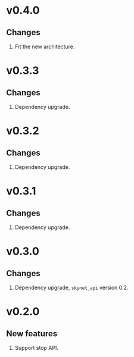 # v0.4.0
## Changes
1. Fit the new architecture.

# v0.3.3
## Changes
1. Dependency upgrade.

# v0.3.2
## Changes
1. Dependency upgrade.

# v0.3.1
## Changes
1. Dependency upgrade.

# v0.3.0
## Changes
1. Dependency upgrade, `skynet_api` version 0.2.

# v0.2.0
## New features
1. Support stop API.
